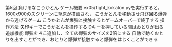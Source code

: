 第5回
負けるなこうかとん
ゲーム概要
ex05/fight_kokaton.pyを実行すると，1600x900のスクリーンに草原が描画され，
こうかとんを移動させ飛び回る爆弾から逃げるゲーム
こうかとんが爆弾と接触するとゲームオーバーで終了する
操作方法
矢印キーでこうかとんを操作する
Dキーを押している間はおとりが出る
追加機能
爆弾を４こ追加し、全ての爆弾のサイズを2倍にする
自動で動くおとりを出すことができ、おとりと爆弾が接触すると爆弾をはじくことができる
